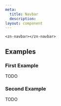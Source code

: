```yaml
---
meta:
  title: Navbar
  description:
layout: component
---
```


```html:preview
<zn-navbar></zn-navbar>
```

## Examples

### First Example

TODO

### Second Example

TODO


